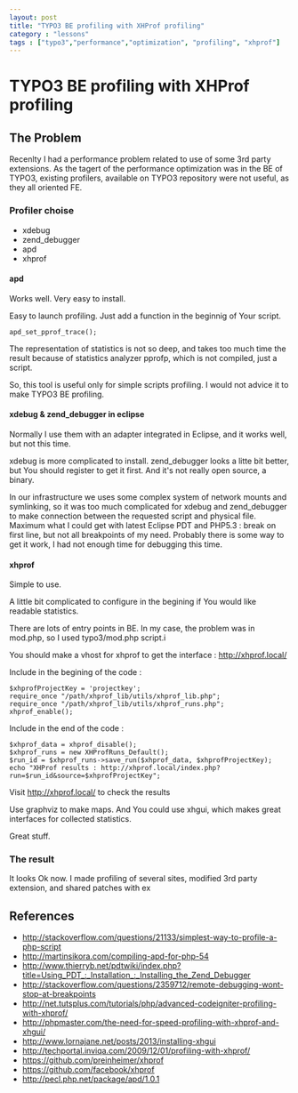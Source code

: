 ```yaml
---
layout: post
title: "TYPO3 BE profiling with XHProf profiling"
category : "lessons"
tags : ["typo3","performance","optimization", "profiling", "xhprof"]
---
```


# TYPO3 BE profiling with XHProf profiling

## The Problem 

Recenlty I had a performance problem related to use of some 3rd party extensions. As the tagert of the performance optimization was in the BE of TYPO3, existing profilers, available on TYPO3 repository were not useful, as they all oriented FE.

### Profiler choise

* xdebug
* zend_debugger
* apd
* xhprof

#### apd

Works well. Very easy to install. 

Easy to launch profiling. Just add a function in the beginnig of Your script.

    apd_set_pprof_trace();

The representation of statistics is not so deep, and takes too much time the result because of statistics analyzer pprofp, which is not compiled, just a script.

So, this tool is useful only for simple scripts profiling. I would not advice it to make TYPO3 BE profiling.

#### xdebug & zend_debugger in eclipse

Normally I use them with an adapter integrated in Eclipse, and it works well, but not this time.

xdebug is more complicated to install. zend_debugger looks a litte bit better, but You should register to get it first. And it's not really open source, a binary.

In our infrastructure we uses some complex system of network mounts and symlinking, so it was too much complicated for xdebug and zend_debugger to make connection between the requested script and physical file. Maximum what I could get with latest Eclipse PDT and PHP5.3 : break on first line, but not all breakpoints of my need. Probably there is some way to get it work, I had not enough time for debugging this time.

#### xhprof

Simple to use. 

A little bit complicated to configure in the begining if You would like readable statistics. 

There are lots of entry points in BE. In my case, the problem was in mod.php, so I used typo3/mod.php script.i

You should make a vhost for xhprof to get the interface : http://xhprof.local/

Include in the begining of the code :

	$xhprofProjectKey = 'projectkey';
	require_once "/path/xhprof_lib/utils/xhprof_lib.php";
	require_once "/path/xhprof_lib/utils/xhprof_runs.php";
	xhprof_enable();

Include in the end of the code :

	$xhprof_data = xhprof_disable();
	$xhprof_runs = new XHProfRuns_Default();
	$run_id = $xhprof_runs->save_run($xhprof_data, $xhprofProjectKey);
	echo "XHProf results : http://xhprof.local/index.php?run=$run_id&source=$xhprofProjectKey";

Visit http://xhprof.local/ to check the results

Use graphviz to make maps. And You could use xhgui, which makes great interfaces for collected statistics.

Great stuff.

### The result

It looks Ok now. I made profiling of several sites, modified 3rd party extension, and shared patches with ex

## References

* http://stackoverflow.com/questions/21133/simplest-way-to-profile-a-php-script
* http://martinsikora.com/compiling-apd-for-php-54
* http://www.thierryb.net/pdtwiki/index.php?title=Using_PDT_:_Installation_:_Installing_the_Zend_Debugger
* http://stackoverflow.com/questions/2359712/remote-debugging-wont-stop-at-breakpoints
* http://net.tutsplus.com/tutorials/php/advanced-codeigniter-profiling-with-xhprof/
* http://phpmaster.com/the-need-for-speed-profiling-with-xhprof-and-xhgui/
* http://www.lornajane.net/posts/2013/installing-xhgui
* http://techportal.inviqa.com/2009/12/01/profiling-with-xhprof/
* https://github.com/preinheimer/xhprof
* https://github.com/facebook/xhprof
* http://pecl.php.net/package/apd/1.0.1




